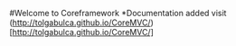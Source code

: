 #Welcome to Coreframework
*Documentation added visit (http://tolgabulca.github.io/CoreMVC/)[http://tolgabulca.github.io/CoreMVC/]